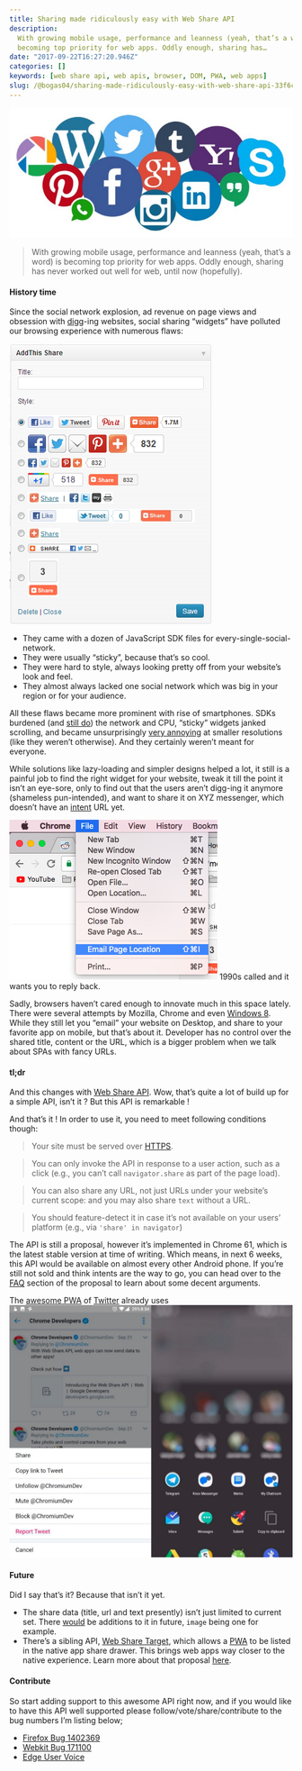 ```yaml
---
title: Sharing made ridiculously easy with Web Share API
description:
  With growing mobile usage, performance and leanness (yeah, that’s a word) is
  becoming top priority for web apps. Oddly enough, sharing has…
date: "2017-09-22T16:27:20.946Z"
categories: []
keywords: [web share api, web apis, browser, DOM, PWA, web apps]
slug: /@bogas04/sharing-made-ridiculously-easy-with-web-share-api-33f6c9189d04
---
```


![Image with icons of social media platforms](img/blog/1__qp3z0ij8v372R__DVbuJB6Q.jpeg)

> With growing mobile usage, performance and leanness (yeah, that’s a word) is becoming top priority for web apps. Oddly enough, sharing has never worked out well for web, until now (hopefully).

#### History time

Since the social network explosion, ad revenue on page views and obsession with [digg](http://digg.com/)\-ing websites, social sharing “widgets” have polluted our browsing experience with numerous flaws:

![](img/blog/1__rW9LubrRX5l06KUeRoCzsA.png)

- They came with a dozen of JavaScript SDK files for every-single-social-network.
- They were usually “sticky”, because that’s so cool.
- They were hard to style, always looking pretty off from your website’s look and feel.
- They almost always lacked one social network which was big in your region or for your audience.

All these flaws became more prominent with rise of smartphones. SDKs burdened (and [still do](https://medium.freecodecamp.org/why-16-of-the-code-on-the-average-site-belongs-to-facebook-and-what-that-means-68956cd731be)) the network and CPU, “sticky” widgets janked scrolling, and became unsurprisingly [very annoying](http://thinksem.com/blog/floating-social-media-share-bar-good-or-bad/) at smaller resolutions (like they weren’t otherwise). And they certainly weren’t meant for everyone.

While solutions like lazy-loading and simpler designs helped a lot, it still is a painful job to find the right widget for your website, tweak it till the point it isn’t an eye-sore, only to find out that the users aren’t digg-ing it anymore (shameless pun-intended), and want to share it on XYZ messenger, which doesn’t have an [intent](https://faq.whatsapp.com/en/android/28000012) URL yet.

![1990s called and it wants you to reply back.](img/blog/1__4xpPKwDeI__BomsMMRntRTw.png)
1990s called and it wants you to reply back.

Sadly, browsers haven’t cared enough to innovate much in this space lately. There were several attempts by Mozilla, Chrome and even [Windows 8](http://www.lovemysurface.net/using-windows-8-share-charm-surface/). While they still let you “email” your website on Desktop, and share to your favorite app on mobile, but that’s about it. Developer has no control over the shared title, content or the URL, which is a bigger problem when we talk about SPAs with fancy URLs.

#### tl;dr

And this changes with [Web Share API](https://developers.google.com/web/updates/2016/09/navigator-share). Wow, that’s quite a lot of build up for a simple API, isn’t it ? But this API is remarkable !

And that’s it ! In order to use it, you need to meet following conditions though:

> Your site must be served over [HTTPS](https://www.chromium.org/Home/chromium-security/prefer-secure-origins-for-powerful-new-features).

> You can only invoke the API in response to a user action, such as a click (e.g., you can’t call `navigator.share` as part of the page load).

> You can also share any URL, not just URLs under your website’s current scope: and you may also share `text` without a URL.

> You should feature-detect it in case it’s not available on your users’ platform (e.g., via `'share' in navigator`)

The API is still a proposal, however it’s implemented in Chrome 61, which is the latest stable version at time of writing. Which means, in next 6 weeks, this API would be available on almost every other Android phone. If you’re still not sold and think intents are the way to go, you can head over to the [FAQ](https://github.com/WICG/web-share/blob/master/docs/explainer.md#frequently-asked-questions) section of the proposal to learn about some decent arguments.

The [awesome PWA](http://mobile.twitter.com/) of [Twitter](https://medium.com/@paularmstrong/twitter-lite-and-high-performance-react-progressive-web-apps-at-scale-d28a00e780a3) already uses ![Web Share API for sharing tweets.](img/blog/1__tGS6QdpXiL7m21oPm25v7A.png)

#### Future

Did I say that’s it? Because that isn’t it yet.

- The share data (title, url and text presently) isn’t just limited to current set. There [would](https://wicg.github.io/web-share/#extensibility-of-this-api) be additions to it in future, `image` being one for example.
- There’s a sibling API, [Web Share Target](https://github.com/mgiuca/web-share-target), which allows a [PWA](https://developers.google.com/web/progressive-web-apps/) to be listed in the native app share drawer. This brings web apps way closer to the native experience. Learn more about that proposal [here](https://github.com/mgiuca/web-share-target/blob/master/docs/explainer.md).

#### Contribute

So start adding support to this awesome API right now, and if you would like to have this API well supported please follow/vote/share/contribute to the bug numbers I’m listing below;

- [Firefox Bug 1402369](https://bugzilla.mozilla.org/show_bug.cgi?id=1402369)
- [Webkit Bug 171100](https://bugs.webkit.org/show_bug.cgi?id=171100)
- [Edge User Voice](https://wpdev.uservoice.com/forums/257854-microsoft-edge-developer/suggestions/31563175-implement-web-share-api)
